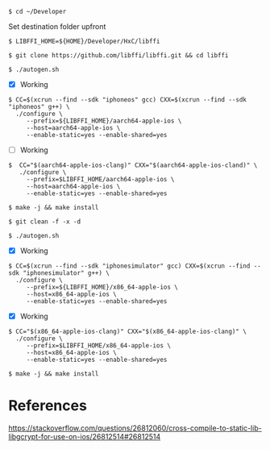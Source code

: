 


```
$ cd ~/Developer
```

Set destination folder upfront

```
$ LIBFFI_HOME=${HOME}/Developer/HxC/libffi
```


```
$ git clone https://github.com/libffi/libffi.git && cd libffi
```

```
$ ./autogen.sh
```



- [x] Working

```
$ CC=$(xcrun --find --sdk "iphoneos" gcc) CXX=$(xcrun --find --sdk "iphoneos" g++) \
  ./configure \
     --prefix=${LIBFFI_HOME}/aarch64-apple-ios \
     --host=aarch64-apple-ios \
     --enable-static=yes --enable-shared=yes
```


- [ ] Working

```
$  CC="$(aarch64-apple-ios-clang)" CXX="$(aarch64-apple-ios-cland)" \
   ./configure \
     --prefix=$LIBFFI_HOME/aarch64-apple-ios \
     --host=aarch64-apple-ios \
     --enable-static=yes --enable-shared=yes
```

```
$ make -j && make install
```

```
$ git clean -f -x -d
```

```
$ ./autogen.sh
```

- [x] Working

```
$ CC=$(xcrun --find --sdk "iphonesimulator" gcc) CXX=$(xcrun --find --sdk "iphonesimulator" g++) \
  ./configure \
     --prefix=${LIBFFI_HOME}/x86_64-apple-ios \
     --host=x86_64-apple-ios \
     --enable-static=yes --enable-shared=yes
```

- [x] Working  

```
$ CC="$(x86_64-apple-ios-clang)" CXX="$(x86_64-apple-ios-clang)" \
  ./configure \
     --prefix=$LIBFFI_HOME/x86_64-apple-ios \
     --host=x86_64-apple-ios \
     --enable-static=yes --enable-shared=yes
```

```
$ make -j && make install
```

# References

https://stackoverflow.com/questions/26812060/cross-compile-to-static-lib-libgcrypt-for-use-on-ios/26812514#26812514
